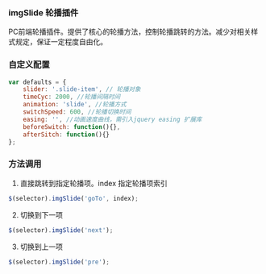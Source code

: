 ### imgSlide 轮播插件  
PC前端轮播插件。提供了核心的轮播方法，控制轮播跳转的方法。减少对相关样式规定，保证一定程度自由化。  
### 自定义配置  
```javascript
var defaults = {
    slider: '.slide-item', // 轮播对象
    timeCyc: 2000, //轮播间隔时间
    animation: 'slide', //轮播方式
    switchSpeed: 600, //轮播切换时间
    easing: '', //动画速度曲线，需引入jquery easing 扩展库
    beforeSwitch: function(){},
    afterSitch: function(){}
};
```  
### 方法调用  
1. 直接跳转到指定轮播项。index 指定轮播项索引
```javascript
$(selector).imgSlide('goTo', index);
```
2. 切换到下一项
```javascript
$(selector).imgSlide('next');
```
3. 切换到上一项
```javascript
$(selector).imgSlide('pre');
```